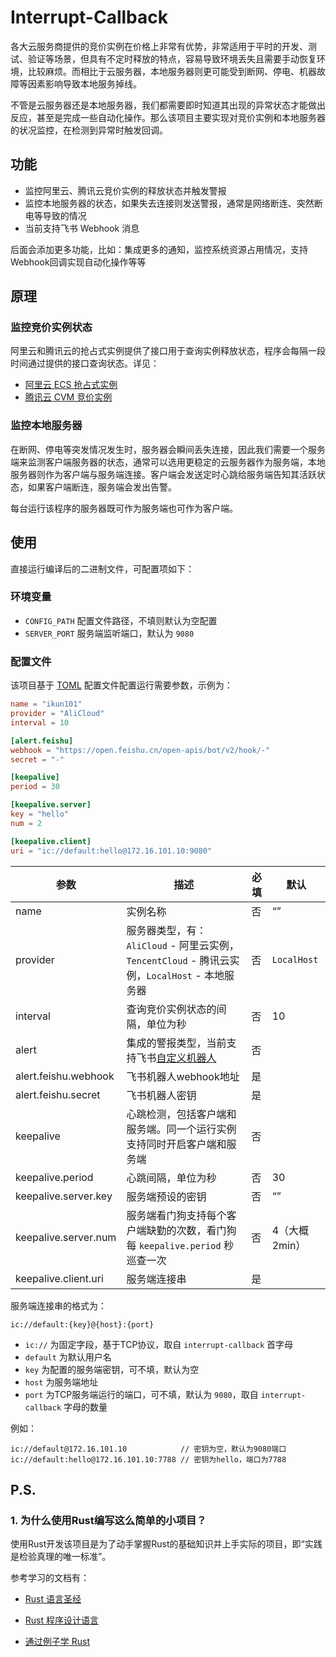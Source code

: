 # Interrupt-Callback

各大云服务商提供的竞价实例在价格上非常有优势，非常适用于平时的开发、测试、验证等场景，但具有不定时释放的特点，容易导致环境丢失且需要手动恢复环境，比较麻烦。而相比于云服务器，本地服务器则更可能受到断网、停电、机器故障等因素影响导致本地服务掉线。

不管是云服务器还是本地服务器，我们都需要即时知道其出现的异常状态才能做出反应，甚至是完成一些自动化操作。那么该项目主要实现对竞价实例和本地服务器的状况监控，在检测到异常时触发回调。

## 功能

- 监控阿里云、腾讯云竞价实例的释放状态并触发警报
- 监控本地服务器的状态，如果失去连接则发送警报，通常是网络断连、突然断电等导致的情况
- 当前支持飞书 Webhook 消息

后面会添加更多功能，比如：集成更多的通知，监控系统资源占用情况，支持Webhook回调实现自动化操作等等

## 原理

### 监控竞价实例状态

阿里云和腾讯云的抢占式实例提供了接口用于查询实例释放状态，程序会每隔一段时间通过提供的接口查询状态。详见：

- [阿里云 ECS 抢占式实例](https://help.aliyun.com/zh/ecs/use-cases/query-the-interruption-events-of-preemptible-instances)
- [腾讯云 CVM 竞价实例](https://cloud.tencent.com/document/product/213/37970)

### 监控本地服务器

在断网、停电等突发情况发生时，服务器会瞬间丢失连接，因此我们需要一个服务端来监测客户端服务器的状态，通常可以选用更稳定的云服务器作为服务端，本地服务器则作为客户端与服务端连接。客户端会发送定时心跳给服务端告知其活跃状态，如果客户端断连，服务端会发出告警。

每台运行该程序的服务器既可作为服务端也可作为客户端。

## 使用

直接运行编译后的二进制文件，可配置项如下：

### 环境变量

- `CONFIG_PATH` 配置文件路径，不填则默认为空配置
- `SERVER_PORT` 服务端监听端口，默认为 `9080`

### 配置文件

该项目基于 [TOML](https://toml.io/en/) 配置文件配置运行需要参数，示例为：

```toml
name = "ikun101"
provider = "AliCloud"
interval = 10

[alert.feishu]
webhook = "https://open.feishu.cn/open-apis/bot/v2/hook/-"
secret = "-"

[keepalive]
period = 30

[keepalive.server]
key = "hello"
num = 2

[keepalive.client]
uri = "ic://default:hello@172.16.101.10:9080"
```

| 参数                 | 描述                                                         | 必填 | 默认          |
| -------------------- | ------------------------------------------------------------ | ---- | ------------- |
| name                 | 实例名称                                                     | 否   | “”            |
| provider             | 服务器类型，有：`AliCloud` - 阿里云实例，`TencentCloud` - 腾讯云实例，`LocalHost` - 本地服务器 | 否   | `LocalHost`   |
| interval             | 查询竞价实例状态的间隔，单位为秒                             | 否   | 10            |
| alert                | 集成的警报类型，当前支持飞书[自定义机器人](https://open.feishu.cn/document/client-docs/bot-v3/add-custom-bot) | 否   |               |
| alert.feishu.webhook | 飞书机器人webhook地址                                        | 是   |               |
| alert.feishu.secret  | 飞书机器人密钥                                               | 是   |               |
| keepalive            | 心跳检测，包括客户端和服务端。同一个运行实例支持同时开启客户端和服务端 | 否   |               |
| keepalive.period     | 心跳间隔，单位为秒                                           | 否   | 30            |
| keepalive.server.key | 服务端预设的密钥                                             | 否   | “”            |
| keepalive.server.num | 服务端看门狗支持每个客户端缺勤的次数，看门狗每 `keepalive.period` 秒巡查一次 | 否   | 4（大概2min） |
| keepalive.client.uri | 服务端连接串                                                 | 是   |               |

服务端连接串的格式为：

```
ic://default:{key}@{host}:{port}
```

- `ic://` 为固定字段，基于TCP协议，取自 `interrupt-callback` 首字母
- `default` 为默认用户名
- `key` 为配置的服务端密钥，可不填，默认为空
- `host` 为服务端地址
- `port` 为TCP服务端运行的端口，可不填，默认为 `9080`，取自 `interrupt-callback` 字母的数量

例如：

```
ic://default@172.16.101.10            // 密钥为空，默认为9080端口
ic://default:hello@172.16.101.10:7788 // 密钥为hello，端口为7788
```

## P.S.

### 1. 为什么使用Rust编写这么简单的小项目？

使用Rust开发该项目是为了动手掌握Rust的基础知识并上手实际的项目，即“实践是检验真理的唯一标准”。

参考学习的文档有：

- [Rust 语言圣经](https://course.rs/about-book.html)

- [Rust 程序设计语言](https://kaisery.github.io/trpl-zh-cn/)

- [通过例子学 Rust ](https://rustwiki.org/zh-CN/rust-by-example/)
